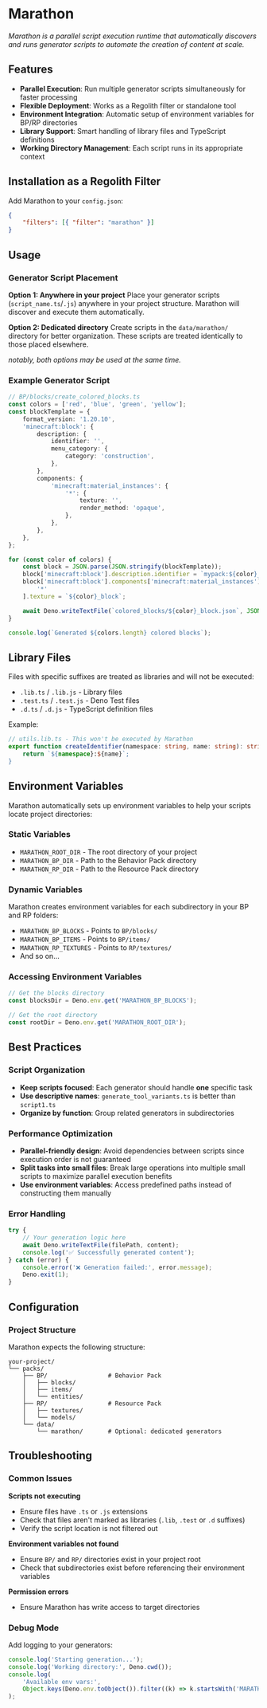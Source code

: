 # Marathon

*Marathon is a parallel script execution runtime that automatically discovers and runs generator scripts to automate the creation of content at scale.*

## Features

-   **Parallel Execution**: Run multiple generator scripts simultaneously for faster processing
-   **Flexible Deployment**: Works as a Regolith filter or standalone tool
-   **Environment Integration**: Automatic setup of environment variables for BP/RP directories
-   **Library Support**: Smart handling of library files and TypeScript definitions
-   **Working Directory Management**: Each script runs in its appropriate context

## Installation as a Regolith Filter

Add Marathon to your `config.json`:

```json
{
    "filters": [{ "filter": "marathon" }]
}
```

## Usage

### Generator Script Placement

**Option 1: Anywhere in your project**
Place your generator scripts (`script_name.ts`/`.js`) anywhere in your project structure. Marathon will discover and execute them automatically.

**Option 2: Dedicated directory**
Create scripts in the `data/marathon/` directory for better organization. These scripts are treated identically to those placed elsewhere.

_notably, both options may be used at the same time._

### Example Generator Script

```typescript
// BP/blocks/create_colored_blocks.ts
const colors = ['red', 'blue', 'green', 'yellow'];
const blockTemplate = {
    format_version: '1.20.10',
    'minecraft:block': {
        description: {
            identifier: '',
            menu_category: {
                category: 'construction',
            },
        },
        components: {
            'minecraft:material_instances': {
                '*': {
                    texture: '',
                    render_method: 'opaque',
                },
            },
        },
    },
};

for (const color of colors) {
    const block = JSON.parse(JSON.stringify(blockTemplate));
    block['minecraft:block'].description.identifier = `mypack:${color}_block`;
    block['minecraft:block'].components['minecraft:material_instances'][
        '*'
    ].texture = `${color}_block`;

    await Deno.writeTextFile(`colored_blocks/${color}_block.json`, JSON.stringify(block));
}

console.log(`Generated ${colors.length} colored blocks`);
```

## Library Files

Files with specific suffixes are treated as libraries and will not be executed:

-   `.lib.ts` / `.lib.js` - Library files
-   `.test.ts` / `.test.js` - Deno Test files
-   `.d.ts` / `.d.js` - TypeScript definition files

Example:

```typescript
// utils.lib.ts - This won't be executed by Marathon
export function createIdentifier(namespace: string, name: string): string {
    return `${namespace}:${name}`;
}
```

## Environment Variables

Marathon automatically sets up environment variables to help your scripts locate project directories:

### Static Variables

-   `MARATHON_ROOT_DIR` - The root directory of your project
-   `MARATHON_BP_DIR` - Path to the Behavior Pack directory
-   `MARATHON_RP_DIR` - Path to the Resource Pack directory

### Dynamic Variables

Marathon creates environment variables for each subdirectory in your BP and RP folders:

-   `MARATHON_BP_BLOCKS` - Points to `BP/blocks/`
-   `MARATHON_BP_ITEMS` - Points to `BP/items/`
-   `MARATHON_RP_TEXTURES` - Points to `RP/textures/`
-   And so on...

### Accessing Environment Variables

```typescript
// Get the blocks directory
const blocksDir = Deno.env.get('MARATHON_BP_BLOCKS');

// Get the root directory
const rootDir = Deno.env.get('MARATHON_ROOT_DIR');
```

## Best Practices

### Script Organization

-   **Keep scripts focused**: Each generator should handle **one** specific task
-   **Use descriptive names**: `generate_tool_variants.ts` is better than `script1.ts`
-   **Organize by function**: Group related generators in subdirectories

### Performance Optimization

-   **Parallel-friendly design**: Avoid dependencies between scripts since execution order is not guaranteed
-   **Split tasks into small files**: Break large operations into multiple small scripts to maximize parallel execution benefits
-   **Use environment variables**: Access predefined paths instead of constructing them manually

### Error Handling

```typescript
try {
    // Your generation logic here
    await Deno.writeTextFile(filePath, content);
    console.log('✅ Successfully generated content');
} catch (error) {
    console.error('❌ Generation failed:', error.message);
    Deno.exit(1);
}
```

## Configuration

### Project Structure

Marathon expects the following structure:

```
your-project/
└── packs/
    ├── BP/                 # Behavior Pack
    │   ├── blocks/
    │   ├── items/
    │   └── entities/
    ├── RP/                 # Resource Pack
    │   ├── textures/
    │   └── models/
    └── data/
        └── marathon/       # Optional: dedicated generators
```

## Troubleshooting

### Common Issues

**Scripts not executing**

-   Ensure files have `.ts` or `.js` extensions
-   Check that files aren't marked as libraries (`.lib`, `.test` or `.d` suffixes)
-   Verify the script location is not filtered out

**Environment variables not found**

-   Ensure `BP/` and `RP/` directories exist in your project root
-   Check that subdirectories exist before referencing their environment variables

**Permission errors**

-   Ensure Marathon has write access to target directories

### Debug Mode

Add logging to your generators:

```typescript
console.log('Starting generation...');
console.log('Working directory:', Deno.cwd());
console.log(
    'Available env vars:',
    Object.keys(Deno.env.toObject()).filter((k) => k.startsWith('MARATHON_'))
);
```
